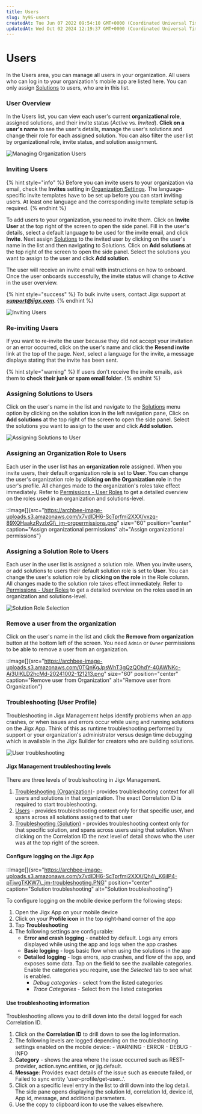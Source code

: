 ```yaml
---
title: Users
slug: hy9S-users
createdAt: Tue Jun 07 2022 09:54:10 GMT+0000 (Coordinated Universal Time)
updatedAt: Wed Oct 02 2024 12:19:37 GMT+0000 (Coordinated Universal Time)
---
```


# Users

In the Users area, you can manage all users in your organization. All users who can log in to your organization's mobile app are listed here. You can only assign [Solutions](../administration/solutions/solutions.md) to users, who are in this list.

### User Overview

In the Users list, you can view each user's current **organizational role**, assigned solutions, and their invite status (_Active_ vs. _Invited_). **Click on a user's name** to see the user's details, manage the user's solutions and change their role for each assigned solution. You can also filter the user list by organizational role, invite status, and solution assignment.

![Managing Organization Users](https://archbee-image-uploads.s3.amazonaws.com/x7vdIDH6-ScTprfmi2XXX/zm2wcN-eFj2av-uyMi4k5_jm-useroverl.png)

### Inviting Users

{% hint style="info" %}
Before you can invite users to your organization via email, check the **Invites** setting in [Organization Settings](../administration/organization-settings/organization-settings.md). The language-specific invite templates have to be set up before you can start inviting users. At least one language and the corresponding invite template setup is required.
{% endhint %}

To add users to your organization, you need to invite them. Click on **Invite User** at the top right of the screen to open the side panel. Fill in the user's details, select a default language to be used for the invite email, and click **Invite**. Next assign [Solutions](../administration/solutions/solutions.md) to the invited user by clicking on the user's name in the list and then navigating to Solutions. Click on **Add solutions** at the top right of the screen to open the side panel. Select the solutions you want to assign to the user and click **Add solution**.

The user will receive an invite email with instructions on how to onboard. Once the user onboards successfully, the invite status will change to _Active_ in the user overview.

{% hint style="success" %}
To bulk invite users, contact Jigx support at _**support@jigx.com**_.
{% endhint %}

![Inviting Users](https://archbee-image-uploads.s3.amazonaws.com/x7vdIDH6-ScTprfmi2XXX/6pMhHKezYnYmf0oVPcY8y_jm-invitel.png)

### Re-inviting Users

If you want to re-invite the user because they did not accept your invitation or an error occurred, click on the user's name and click the **Resend invite** link at the top of the page. Next, select a language for the invite, a message displays stating that the invite has been sent.

{% hint style="warning" %}
If users don't receive the invite emails, ask them to **check their junk or spam email folder**.
{% endhint %}

### Assigning Solutions to Users

Click on the user's name in the list and navigate to the [Solutions](../administration/solutions/solutions.md) menu option by clicking on the solution icon in the left navigation pane, Click on **Add solutions** at the top right of the screen to open the side panel. Select the solutions you want to assign to the user and click **Add solution.**

![Assigning Solutions to User](https://archbee-image-uploads.s3.amazonaws.com/x7vdIDH6-ScTprfmi2XXX/8IaRwrP9joM9Y0caslPzP_jm-addsolutionl.png)

### Assigning an Organization Role to Users

Each user in the user list has an **organization role** assigned. When you invite users, their default organization role is set to **User**. You can change the user's organization role by **clicking on the Organization role** in the user's profile. All changes made to the organization's roles take effect immediately. Refer to [Permissions - User Roles](<Permissions - User Roles.md>) to get a detailed overview on the roles used in an organization and solutions-level.

::Image\[]{src="https://archbee-image-uploads.s3.amazonaws.com/x7vdIDH6-ScTprfmi2XXX/vxzq-89XQHaakzRvzlxGl\_jm-orgpermissions.png" size="60" position="center" caption="Assign organizational permissions" alt="Assign organizational permissions"}

### Assigning a Solution Role to Users

Each user in the user list is assigned a solution role. When you invite users, or add solutions to users their default solution role is set to **User**. You can change the user's solution role by **clicking on the role** in the Role column. All changes made to the solution role takes effect immediately. Refer to [Permissions - User Roles](<Permissions - User Roles.md>) to get a detailed overview on the roles used in an organization and solutions-level.

![Solution Role Selection](https://archbee-image-uploads.s3.amazonaws.com/x7vdIDH6-ScTprfmi2XXX/KwfXjb6gOAjdj6BUTjV-t_jmrolesd.png)

### Remove a user from the organization

Click on the user's name in the list and click the **Remove from organization** button at the bottom left of the screen. You need `Admin` or `Owner` permissions to be able to remove a user from an organization.

::Image\[]{src="https://archbee-image-uploads.s3.amazonaws.com/0TQnKgJpsWhT3gQzQOhdY-40AWNKc-Ai3UlKLD2hcMd-20241002-121213.png" size="60" position="center" caption="Remove user from Organization" alt="Remove user from Organization"}

### Troubleshooting (User Profile)

Troubleshooting in Jigx Management helps identify problems when an app crashes, or when issues and errors occur while using and running solutions on the Jigx App. Think of this as runtime troubleshooting performed by support or your organization's administrator versus design time debugging which is available in the Jigx Builder for creators who are building solutions.

![User troubleshooting](https://archbee-image-uploads.s3.amazonaws.com/x7vdIDH6-ScTprfmi2XXX/9Pi6z9t_Jpft9EWgBXgqV_jm-usertroublel.png)

#### Jigx Management troubleshooting levels

There are three levels of troubleshooting in Jigx Management.

1. [Troubleshooting (Organization)](docId:pQc4nyhx_9tTLoyDm4MVu)- provides troubleshooting context for all users and solutions in that organization. The exact Correlation ID is required to start troubleshooting.
2. [Users](docId:hy9SNgXQZpRAbe51imv7Q) - provides troubleshooting context only for that specific user, and spans across all solutions assigned to that user
3. [Troubleshooting (Solution)](docId:tzQJID9go54bvHZap88co) - provides troubleshooting context only for that specific solution, and spans across users using that solution. When clicking on the Correlation ID the next level of detail shows who the user was at the top right of the screen.

#### Configure logging on the Jigx App

::Image\[]{src="https://archbee-image-uploads.s3.amazonaws.com/x7vdIDH6-ScTprfmi2XXX/Qh4\_K6jIP4-pTjwgTKKW7\_jm-troubleshooting.PNG" position="center" caption="Solution troubleshooting" alt="Solution troubleshooting"}

To configure logging on the mobile device perform the following steps:

1. Open the Jigx App on your mobile device
2. Click on your **Profile icon** in the top right-hand corner of the app
3. Tap **Troubleshooting**
4. The following settings are configurable:
   * **Error and crash logging** - enabled by default. Logs any errors displayed while using the app and logs when the app crashes
   * **Basic logging** - logs basic flow when using the solutions in the app
   * **Detailed logging** - logs errors, app crashes, and flow of the app, and exposes some data. Tap on the field to see the available categories. Enable the categories you require, use the _Selected_ tab to see what is enabled.
     * _Debug categories_ - select from the listed categories
     * _Trace Categories_ - Select from the listed categories

#### Use troubleshooting information

Troubleshooting allows you to drill down into the detail logged for each Correlation ID.

1. Click on the **Correlation ID** to drill down to see the log information.
2. The following levels are logged depending on the troubleshooting settings enabled on the mobile device: - WARNING - ERROR - DEBUG - INFO
3. **Category** - shows the area where the issue occurred such as REST-provider, action.sync.entities, or jig.default.
4. **Message**: Provides exact details of the issue such as execute failed, or Failed to sync entity 'user-profile/get-user..'.
5. Click on a specific level entry in the list to drill down into the log detail. The side pane opens displaying the solution Id, correlation Id, device id, App id, message, and additional parameters.
6. Use the copy to clipboard icon to use the values elsewhere.
